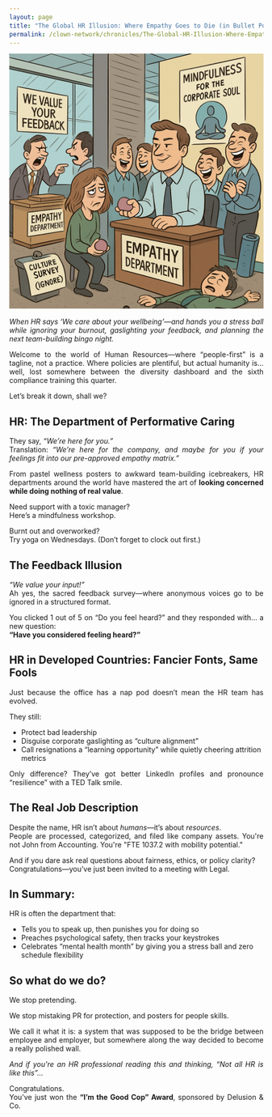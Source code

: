 ```yaml
---
layout: page
title: "The Global HR Illusion: Where Empathy Goes to Die (in Bullet Points)"
permalink: /clown-network/chronicles/The-Global-HR-Illusion-Where-Empathy-Goes-to-Die-in-Bullet-Points/
---
```


![global unqualified HRVisualized](/images/4A9EF9B2-7965-4ED2-B6F3-BAF9FF0E0944.png)
<p align="justify">
<em> When HR says ‘We care about your wellbeing’—and hands you a stress ball while ignoring your burnout, gaslighting your feedback, and planning the next team-building bingo night.</em>
</p>


<p align="justify">Welcome to the world of Human Resources—where “people-first” is a tagline, not a practice. Where policies are plentiful, but actual humanity is… well, lost somewhere between the diversity dashboard and the sixth compliance training this quarter.</p>

<p align="justify">Let’s break it down, shall we?</p>

<h2>HR: The Department of Performative Caring</h2>

<p align="justify">They say, <em>“We’re here for you.”</em><br>
Translation: <em>“We’re here for the company, and maybe for you if your feelings fit into our pre-approved empathy matrix.”</em></p>

<p align="justify">From pastel wellness posters to awkward team-building icebreakers, HR departments around the world have mastered the art of <strong>looking concerned while doing nothing of real value</strong>.</p>

<p align="justify">Need support with a toxic manager?<br>
Here’s a mindfulness workshop.</p>

<p align="justify">Burnt out and overworked?<br>
Try yoga on Wednesdays. (Don’t forget to clock out first.)</p>

<h2>The Feedback Illusion</h2>

<p align="justify"><em>“We value your input!”</em><br>
Ah yes, the sacred feedback survey—where anonymous voices go to be ignored in a structured format.</p>

<p align="justify">You clicked 1 out of 5 on “Do you feel heard?” and they responded with… a new question:<br>
<strong>“Have you considered feeling heard?”</strong></p>

<h2>HR in Developed Countries: Fancier Fonts, Same Fools</h2>

<p align="justify">Just because the office has a nap pod doesn’t mean the HR team has evolved.</p>

<p align="justify">They still:</p>
<ul>
<li>Protect bad leadership</li>
<li>Disguise corporate gaslighting as “culture alignment”</li>
<li>Call resignations a “learning opportunity” while quietly cheering attrition metrics</li>
</ul>

<p align="justify">Only difference? They’ve got better LinkedIn profiles and pronounce “resilience” with a TED Talk smile.</p>

<h2>The Real Job Description</h2>

<p align="justify">Despite the name, HR isn’t about <em>humans</em>—it’s about <em>resources</em>.<br>
People are processed, categorized, and filed like company assets. You're not John from Accounting. You're "FTE 1037.2 with mobility potential."</p>

<p align="justify">And if you dare ask real questions about fairness, ethics, or policy clarity?<br>
Congratulations—you’ve just been invited to a meeting with Legal.</p>

<h2>In Summary:</h2>

<p align="justify">HR is often the department that:</p>
<ul>
<li>Tells you to speak up, then punishes you for doing so</li>
<li>Preaches psychological safety, then tracks your keystrokes</li>
<li>Celebrates “mental health month” by giving you a stress ball and zero schedule flexibility</li>
</ul>

<h2>So what do we do?</h2>

<p align="justify">We stop pretending.</p>

<p align="justify">We stop mistaking PR for protection, and posters for people skills.</p>

<p align="justify">We call it what it is: a system that was supposed to be the bridge between employee and employer, but somewhere along the way decided to become a really polished wall.</p>

<p align="justify"><em>And if you're an HR professional reading this and thinking, “Not all HR is like this”…</em></p>

<p align="justify">Congratulations.<br>
You’ve just won the <strong>“I’m the Good Cop” Award</strong>, sponsored by Delusion & Co.</p>
